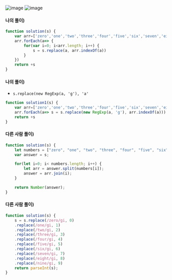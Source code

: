 ![image](https://user-images.githubusercontent.com/87289383/134191560-785cae6b-43f5-4c8b-bb77-6e88dded25d6.png)
![image](https://user-images.githubusercontent.com/87289383/134191637-fd2d2d1e-83b2-4bd8-819e-9d51d48ec584.png)

#### 나의 풀이)
```javascript
function solution(s) {
    var arr=['zero','one','two','three','four','five','six','seven','eight','nine']
    arr.forEach(a=> {
        for(var i=0; i<arr.length; i++) {
            s = s.replace(a, arr.indexOf(a))
        }
    })
    return +s
}
```

#### 나의 풀이)
- `s.replace(new RegExp(a, 'g'), 'a'`
```javascript
function solution1(s) {
    var arr=['zero','one','two','three','four','five','six','seven','eight','nine']
    arr.forEach(a=> s = s.replace(new RegExp(a, 'g'), arr.indexOf(a)))
    return +s
}
```

#### 다른 사람 풀이)
```javascript
function solution(s) {
    let numbers = ["zero", "one", "two", "three", "four", "five", "six", "seven", "eight", "nine"];
    var answer = s;

    for(let i=0; i< numbers.length; i++) {
        let arr = answer.split(numbers[i]);
        answer = arr.join(i);
    }

    return Number(answer);
}
```

#### 다른 사람 풀이)
```javascript
function solution(s) {
    s = s.replace(/zero/gi, 0)
    .replace(/one/gi, 1)
    .replace(/two/gi, 2)
    .replace(/three/gi, 3)
    .replace(/four/gi, 4)
    .replace(/five/gi, 5)
    .replace(/six/gi, 6)
    .replace(/seven/gi, 7)
    .replace(/eight/gi, 8)
    .replace(/nine/gi, 9)
    return parseInt(s);
}
```
